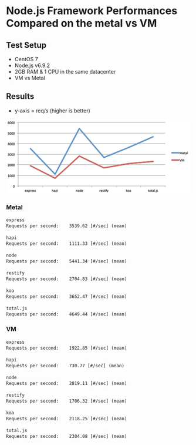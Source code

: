 # Node.js Framework Performances Compared on the metal vs VM

## Test Setup

* CentOS 7
* Node.js v6.9.2
* 2GB RAM & 1 CPU in the same datacenter
* VM vs Metal


## Results

* y-axis = req/s  (higher is better)

![graph](./results.png "Results Graph")

### Metal

```
express
Requests per second:    3539.62 [#/sec] (mean)

hapi
Requests per second:    1111.33 [#/sec] (mean)

node
Requests per second:    5441.34 [#/sec] (mean)

restify
Requests per second:    2704.83 [#/sec] (mean)

koa
Requests per second:    3652.47 [#/sec] (mean)

total.js
Requests per second:    4649.44 [#/sec] (mean)
```


### VM

```
express
Requests per second:    1922.85 [#/sec] (mean)

hapi
Requests per second:    730.77 [#/sec] (mean)

node
Requests per second:    2819.11 [#/sec] (mean)

restify
Requests per second:    1706.32 [#/sec] (mean)

koa
Requests per second:    2118.25 [#/sec] (mean)

total.js
Requests per second:    2304.08 [#/sec] (mean)
```
